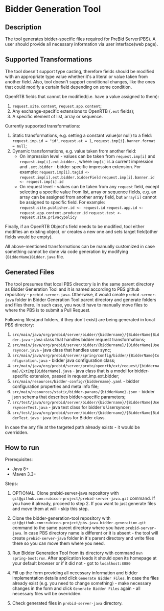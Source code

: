 # Bidder Generation Tool

## Description

The tool generates bidder-specific files required for PreBid Server(PBS). 
A user should provide all necessary information via user interface(web page).

## Supported Transformations

The tool doesn't support type casting, therefore fields should be modified with an appropriate type value whether it's a literal or value taken from another field.
Also, tool doesn't support conditional changes, like the ones that could modify a certain field depending on some condition. 

OpenRTB fields that cannot be modified(i.e. have a value assigned to them):
1. `request.site.content`, `request.app.content`;
1. Any exchange-specific extensions to OpenRTB (`.ext` fields);
1. A specific element of list, array or sequence.

Currently supported transformations:
1. Static transformations, e.g. setting a constant value(or null) to a field: 
`request.imp.id = "id"`, `request.at = 1`, `request.imp[i].banner.format = null`;
2. Dynamic transformations, e.g. value taken from another field:
    * On impression level - values can be taken from `request.imp[i]` and `request.imp[i].ext.bidder.`, 
    where `imp[i]` is a current impression and `.ext.bidder` - bidder-specific impression extension. For example: 
    `request.imp[i].tagid <- request.imp[i].ext.bidder.bidderField`
    `request.imp[i].banner.id <- request.imp[i].id`    
    * On request level - values can be taken from any `request` field, except selecting a specific value from list, 
    array or sequence fields, e.g. an array can be assigned from another array field, but `array[i]` cannot be assigned 
    to specific field. For example:
    `request.site.publisher.id <- request.id`
    `request.app.id <- request.app.content.producer.id`
    `request.test <- request.site.privacypolicy`

Finally, if an OpenRTB Object's field needs to be modified, tool either modifies an existing object, or creates a new one and sets target field(other fields would be empty).

All above-mentioned transformations can be manually customized in case something cannot be done via code generation by modifying `{BidderName}Bidder.java` file.
     
## Generated Files

The tool presumes that local PBS directory is in the same parent directory as Bidder Generation Tool and 
it is named according to PBS github repository - `prebid-server-java`. 
Otherwise, it would create `prebid-server-java` folder in Bidder Generation Tool parent directory and generate 
folders and files there. In such case, you would have to manually move files to where the PBS is to submit a Pull Request.

Following files(and folders, if they don't exist) are being generated in local PBS directory:
1. `src/main/java/org/prebid/server/bidder/{biddername}/{BidderName}Bidder.java` - java class that handles bidder request transformations;
1. `src/main/java/org/prebid/server/bidder/{biddername}/{BidderName}Usersyncer.java` - java class that handles user sync;
1. `src/main/java/org/prebid/server/spring/config/bidder/{BidderName}Configuration.java` - bidder java configuration class;
1. `src/main/java/org/prebid/server/proto/openrtb/ext/request/{biddername}/ExtImp{BidderName}.java` - java class that is a model for bidder-specific extension, passed in request.imp.ext.bidder;
1. `src/main/resources/bidder-config/{biddername}.yaml` - bidder configuration properties and meta info file;
1. `src/main/resources/static/bidder-params/{bidderName}.json` - bidder json schema that describes bidder-specific parameters;
1. `src/test/java/org/prebid/server/bidder/{biddername}/{BidderName}UsersyncerTest.java` - java test class for bidder's Usersyncer;
1. `src/test/java/org/prebid/server/bidder/{biddername}/{BidderName}BidderTest.java` - java test class for Bidder class.

In case the any file at the targeted path already exists - it would be overridden.

## How to run

Prerequisites:
- Java 8+
- Maven 3.3+

Steps:

1. OPTIONAL. Clone prebid-server-java repository with `git@github.com:rubicon-project/prebid-server-java.git` command. 
If you have it already, proceed to step 2. If you want to just generate files and move them at will - skip this step.

2. Clone the bidder-generation-tool repository with `git@github.com:rubicon-project/pbs-java-bidder-generation.git` 
command to the same parent directory where you have `prebid-server-java`. 
In case PBS directory name is different or it is absent - the tool will create `prebid-server-java` folder in 
it's parent directory and write files there so you can move them where you need.

3. Run Bidder Generation Tool from its directory with command `mvn spring-boot:run`. 
After application loads it should open its homepage at your default browser or if it did not - got to `localhost:8080`

4. Fill up the form providing all necessary information and bidder implementation details and click `Generate Bidder Files`.
In case the files already exist (e.g. you need to change something) - make necessary changes in the form and click 
`Generate Bidder Files` again - all necessary files will be overridden.

5. Check generated files in `prebid-server-java` directory.
